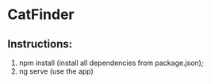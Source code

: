 # CatFinder

## Instructions:
1. npm install (install all dependencies from package.json);
2. ng serve (use the app)
